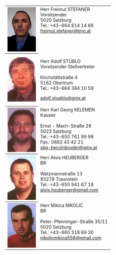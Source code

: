 

<table><tbody><tr><th scope="col"><img data-cms-popout-id="image-0" src="/images/albus/Stefaner_15.jpg" /></th><td valign="top" class="lauftext" width="217"><span class="kontaktname">Herr Freimut STEFANER </span><br /><span class="kontaktfunktion">Vorsitzender</span><br />5020 Salzburg<br />Tel.: +43-664 814 14 66<br /><a class="kontaktemail" href="mailto:freimut.stefaner@tmo.at">freimut.stefaner@tmo.at</a></td></tr><tr><th scope="col"><img data-cms-popout-id="image-1" src="/images/albus/Stueblo_15.jpg" /></th><td valign="top" class="lauftext" width="217"><p><span class="kontaktname">Herr Adolf ST&Uuml;BLO </span><br /><span class="kontaktfunktion">Vorsitzender Stellvertreter</span><br /><br />Kirchst&auml;ttstra&szlig;e 4<br />5162 Obertrum<br />Tel.: +43-664 384 10 59</p><p><a class="kontaktemail" href="mailto:adolf.stueblo@gmx.at">adolf.stueblo@gmx.at</a></p></td></tr><tr><th scope="col"><img data-cms-popout-id="image-2" src="/images/albus/Kelemen_15.jpg" /></th><td valign="top" class="lauftext" width="217"><span class="kontaktname">Herr Karl Georg KELEMEN </span><br /><span class="kontaktfunktion">Kassier</span><br /><br />Ernst - Mach-Stra&szlig;e 26<br />5023 Salzburg<br />Tel.: +43-650 761 99 98<br />Fax.: 0662 43 42 21<br /><a class="kontaktemail" href="mailto:sbg-benzinbruder@gmx.at">sbg-benzinbruder@gmx.at</a></td></tr><tr><th scope="col"><img data-cms-popout-id="image-4" src="/images/albus/Heuberger_15.jpg" /></th><td valign="top" class="lauftext" width="217"><span class="kontaktname">Herr Alois HEUBERGER </span><br /><span class="kontaktfunktion">BR</span><br /><br />Watzmannstra&szlig;e 13<br />83278 Traunstein<br />Tel.: +43-650 941 67 18<br /><a class="kontaktemail" href="mailto:alois.heuberger@gmail.com">alois.heuberger@gmail.com</a></td></tr><tr><th scope="col"><img data-cms-popout-id="image-6" src="/images/albus/Nikolic_15.jpg" /></th><td valign="top" class="lauftext" width="217"><span class="kontaktname">Herr Mikica NIKOLIC </span><br /><span class="kontaktfunktion">BR</span><br /><br />Peter-Pfenninger-Stra&szlig;e 35/11<br />5020 Salzburg<br />Tel.: +43-660 318 69 30<br /><a class="kontaktemail" href="mailto:nikolicmikica558@gmail.com">nikolicmikica558@gmail.com</a></td></tr></tbody></table>
